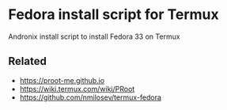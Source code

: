 Fedora install script for Termux
================================

Andronix install script to install Fedora 33 on Termux


Related
-------

  * https://proot-me.github.io
  * https://wiki.termux.com/wiki/PRoot
  * https://github.com/nmilosev/termux-fedora
